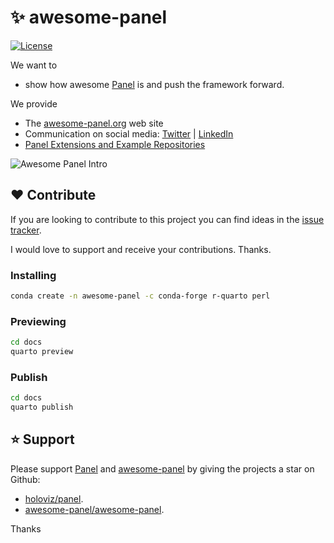 # ✨ awesome-panel

<!-- [![PyPI version](https://badge.fury.io/py/awesome-panel.svg)](https://pypi.org/project/awesome-panel/)
[![Downloads](https://pepy.tech/badge/awesome-panel/month)](https://pepy.tech/project/awesome-panel)
![Python Versions](https://img.shields.io/badge/python-3.9%20%7C%203.10-blue) -->
[![License](https://img.shields.io/badge/License-MIT%202.0-blue.svg)](https://opensource.org/licenses/MIT)
<!-- ![Test Results](https://github.com/awesome-panel/awesome-panel/actions/workflows/tests.yaml/badge.svg?branch=main) -->

We want to

- show how awesome [Panel](https://awesome-panel.org) is and push the framework forward.

We provide

- The [awesome-panel.org](https://awesome-panel.org) web site
- Communication on social media: [Twitter](https://twitter.com/home) | [LinkedIn](https://www.linkedin.com/in/marcskovmadsen/)
- [Panel Extensions and Example Repositories](https://github.com/orgs/awesome-panel/repositories)

![Awesome Panel Intro](https://github.com/awesome-panel/awesome-panel/blob/main/assets/videos/awesome-panel-intro.gif?raw=true)

## ❤️ Contribute

If you are looking to contribute to this project you can find ideas in the [issue tracker](https://github.com/awesome-panel/awesome-panel/issues).

I would love to support and receive your contributions. Thanks.

### Installing

```bash
conda create -n awesome-panel -c conda-forge r-quarto perl
```

### Previewing

```bash
cd docs
quarto preview
```

### Publish

```bash
cd docs
quarto publish
```

## ⭐ Support

Please support [Panel](https://panel.holoviz.org) and
[awesome-panel](https://awesome-panel.org) by giving the projects a star on Github:

- [holoviz/panel](https://github.com/holoviz/panel).
- [awesome-panel/awesome-panel](https://github.com/awesome-panel/awesome-panel).

Thanks